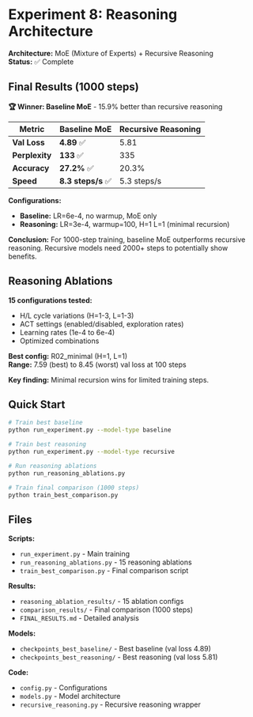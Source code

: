 # Experiment 8: Reasoning Architecture

**Architecture:** MoE (Mixture of Experts) + Recursive Reasoning  
**Status:** ✅ Complete

## Final Results (1000 steps)

**🏆 Winner: Baseline MoE** - 15.9% better than recursive reasoning

| Metric | Baseline MoE | Recursive Reasoning |
|--------|--------------|---------------------|
| **Val Loss** | **4.89** ✅ | 5.81 |
| **Perplexity** | **133** ✅ | 335 |
| **Accuracy** | **27.2%** ✅ | 20.3% |
| **Speed** | **8.3 steps/s** ✅ | 5.3 steps/s |

**Configurations:**
- **Baseline:** LR=6e-4, no warmup, MoE only
- **Reasoning:** LR=3e-4, warmup=100, H=1 L=1 (minimal recursion)

**Conclusion:** For 1000-step training, baseline MoE outperforms recursive reasoning. Recursive models need 2000+ steps to potentially show benefits.

## Reasoning Ablations

**15 configurations tested:**
- H/L cycle variations (H=1-3, L=1-3)
- ACT settings (enabled/disabled, exploration rates)
- Learning rates (1e-4 to 6e-4)
- Optimized combinations

**Best config:** R02_minimal (H=1, L=1)  
**Range:** 7.59 (best) to 8.45 (worst) val loss at 100 steps

**Key finding:** Minimal recursion wins for limited training steps.

## Quick Start

```bash
# Train best baseline
python run_experiment.py --model-type baseline

# Train best reasoning
python run_experiment.py --model-type recursive

# Run reasoning ablations
python run_reasoning_ablations.py

# Train final comparison (1000 steps)
python train_best_comparison.py
```

## Files

**Scripts:**
- `run_experiment.py` - Main training
- `run_reasoning_ablations.py` - 15 reasoning ablations
- `train_best_comparison.py` - Final comparison script

**Results:**
- `reasoning_ablation_results/` - 15 ablation configs
- `comparison_results/` - Final comparison (1000 steps)
- `FINAL_RESULTS.md` - Detailed analysis

**Models:**
- `checkpoints_best_baseline/` - Best baseline (val loss 4.89)
- `checkpoints_best_reasoning/` - Best reasoning (val loss 5.81)

**Code:**
- `config.py` - Configurations
- `models.py` - Model architecture
- `recursive_reasoning.py` - Recursive reasoning wrapper
